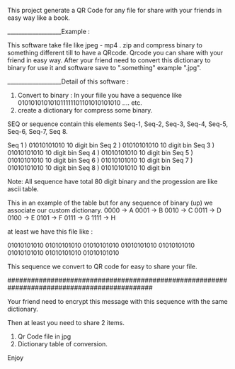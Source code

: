 This project generate a QR Code for any file for share with your friends in easy way like a book. 



___________________Example : 

This software take file like jpeg - mp4 . zip and compress binary to something different till to have a QRcode.
Qrcode you can share with your friend in easy way.
After your friend need to convert this dictionary to binary for use it and software save to ".something" example ".jpg".



___________________Detail of this software :

1) Convert to binary  : 
    In your fiile you have a sequence like 010101010101011111101101010101010 .... etc.
2) create a dictionary for compress some binary.

SEQ or sequence contain this elements  Seq-1, Seq-2, Seq-3, Seq-4, Seq-5, Seq-6, Seq-7, Seq 8.


Seq 1 ) 01010101010 10 digit bin
Seq 2 ) 01010101010 10 digit bin 
Seq 3 ) 01010101010 10 digit bin 
Seq 4 ) 01010101010 10 digit bin 
Seq 5 ) 01010101010 10 digit bin 
Seq 6 ) 01010101010 10 digit bin 
Seq 7 ) 01010101010 10 digit bin 
Seq 8 ) 01010101010 10 digit bin 

Note: All sequence have total 80 digit binary and the progession are like ascii table.

This in an example of the table but for any sequence of binary (up) we associate our custom dictionary.
0000 -> A
0001 -> B
0010 -> C
0011 -> D
0100 -> E
0101 -> F
0111 -> G
1111 -> H


at least we have this file like :

01010101010
01010101010
01010101010
01010101010
01010101010
01010101010
01010101010
01010101010

This sequence we convert to QR code for easy to share your file.

#############################################################################################


Your friend need to encrypt this message with this sequence with the same dictionary.

Then at least you need to share 2 items. 
1) Qr Code file in jpg
2) Dictionary table of conversion.

Enjoy
